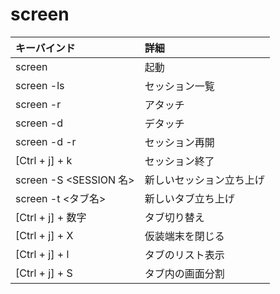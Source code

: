 # screen



| キーバインド | 詳細 |
| :-- | :-- |
| screen | 起動 |
| screen -ls | セッション一覧 |
| screen -r <SESSION ID> | アタッチ |
| screen -d <SESSION ID> | デタッチ |
| screen -d -r <SESSION ID> | セッション再開 |
| [Ctrl + j] + k | セッション終了|
| screen -S <SESSION 名> | 新しいセッション立ち上げ |
| screen -t <タブ名> | 新しいタブ立ち上げ |
| [Ctrl + j] + 数字 | タブ切り替え|
| [Ctrl + j] + X | 仮装端末を閉じる|
| [Ctrl + j] + l | タブのリスト表示 |
| [Ctrl + j] + S | タブ内の画面分割 |


